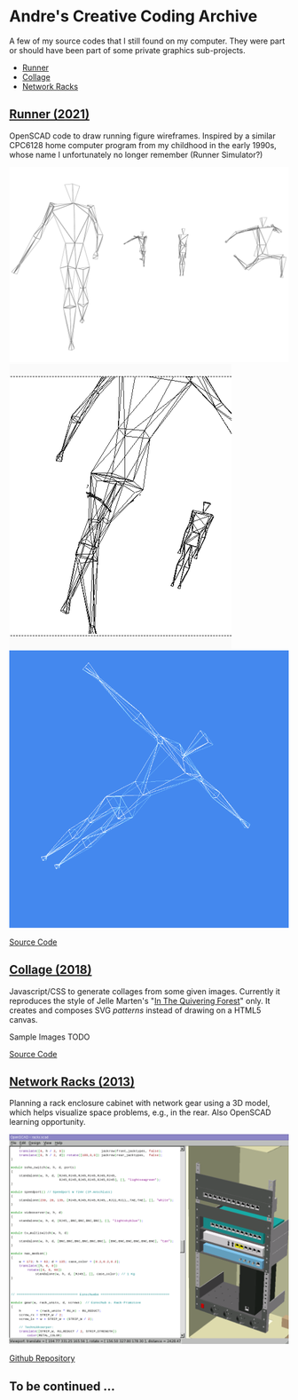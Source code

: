 # Andre's Creative Coding Archive

A few of my source codes that I still found on my computer. 
They were part or should have been part of some private graphics sub-projects.

- [Runner](#runner-2021)
- [Collage](#collage-2018)
- [Network Racks](#network-racks-2013)



## [Runner (2021)](./runner/)

OpenSCAD code to draw running figure wireframes.
Inspired by a similar CPC6128 home computer program from my childhood in the early 1990s, 
whose name I unfortunately no longer remember (Runner Simulator?)

![Runner Sample 1](runner/runner1.png)
![Runner Sample 2](runner/runner2.png)
![Runner Sample 3](runner/runner3.png)

[Source Code](./runner/)



## [Collage (2018)](./collage/)

Javascript/CSS to generate collages from some given images.
Currently it reproduces the style of Jelle Marten's "[In The Quivering Forest](https://www.google.com/search?q=Jelle+Martens+%22In+The+Quivering+Forest%22&tbm=isch)" only. 
It creates and composes SVG _patterns_ instead of drawing on a HTML5 canvas.

Sample Images TODO

[Source Code](./collage/)



## [Network Racks (2013)](https://github.com/andre-st/network-racks)

Planning a rack enclosure cabinet with network gear using a 3D model, 
which helps visualize space problems, e.g., in the rear. Also OpenSCAD learning opportunity.

![Rack Sample](https://raw.githubusercontent.com/andre-st/network-racks/master/screenshot-scad-2013.08.28-002650.png)

[Github Repository](https://github.com/andre-st/network-racks)



## To be continued ...


